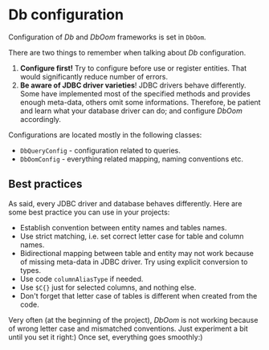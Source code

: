 # Db configuration

Configuration of *Db* and *DbOom* frameworks is set in `DbOom`.

There are two things to remember when talking about *Db* configuration.

1.  **Configure first!** Try to configure before use or register
    entities. That would significantly reduce number of errors.
2.  **Be aware of JDBC driver varieties**! JDBC drivers behave
    differently. Some have implemented most of the specified methods and
    provides enough meta-data, others omit some informations. Therefore,
    be patient and learn what your database driver can do; and configure
    *DbOom* accordingly.

Configurations are located mostly in the following classes:

+ `DbQueryConfig` - configuration related to queries.
+ `DbOomConfig` - everything related mapping, naming conventions etc.

## Best practices

As said, every JDBC driver and database behaves differently. Here are some best practice you can use in your projects:

* Establish convention between entity names and tables names.
* Use strict matching, i.e. set correct letter case for table and column
  names.
* Bidirectional mapping between table and entity may not work because of
  missing meta-data in JDBC driver. Try using explicit conversion to
  types.
* Use code `columnAliasType` if needed.
* Use `$C{}` just for selected columns, and nothing else.
* Don't forget that letter case of tables is different when created
  from the code.

Very often (at the beginning of the project), *DbOom* is not working because of wrong letter case and mismatched conventions. Just experiment a bit until you set it right:) Once set, everything goes smoothly:)
